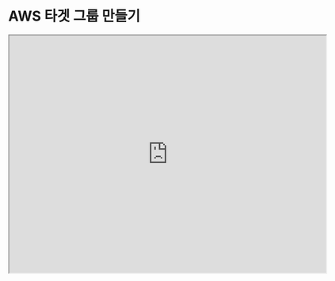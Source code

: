 # AWS 타겟 그룹 만들기

<iframe src="https://drive.google.com/file/d/14kpy60vA9fHLl4LiMDauss5OKHT9Seta/preview" width="640" height="480"></iframe>
